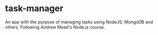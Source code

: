 # task-manager
An app with the purpose of managing tasks using NodeJS, MongoDB and others. Following Andrew Mead's Node.js course.
